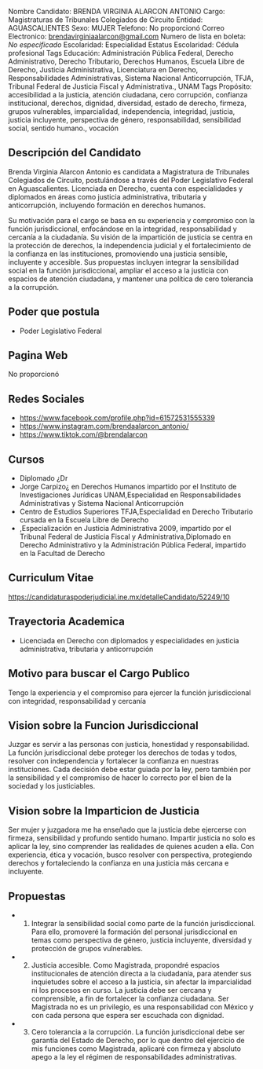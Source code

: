 Nombre Candidato: BRENDA VIRGINIA ALARCON ANTONIO
Cargo: Magistraturas de Tribunales Colegiados de Circuito
Entidad: AGUASCALIENTES
Sexo: MUJER
Telefono: No proporcionó
Correo Electronico: brendavirginiaalarcon@gmail.com
Numero de lista en boleta: *No especificado*
Escolaridad: Especialidad
Estatus Escolaridad: Cédula profesional
Tags Educación: Administración Pública Federal, Derecho Administrativo, Derecho Tributario, Derechos Humanos, Escuela Libre de Derecho, Justicia Administrativa, Licenciatura en Derecho, Responsabilidades Administrativas, Sistema Nacional Anticorrupción, TFJA, Tribunal Federal de Justicia Fiscal y Administrativa., UNAM
Tags Propósito: accesibilidad a la justicia, atención ciudadana, cero corrupción, confianza institucional, derechos, dignidad, diversidad, estado de derecho, firmeza, grupos vulnerables, imparcialidad, independencia, integridad, justicia, justicia incluyente, perspectiva de género, responsabilidad, sensibilidad social, sentido humano., vocación


## Descripción del Candidato 

Brenda Virginia Alarcon Antonio es candidata a Magistratura de Tribunales Colegiados de Circuito, postulándose a través del Poder Legislativo Federal en Aguascalientes. Licenciada en Derecho, cuenta con especialidades y diplomados en áreas como justicia administrativa, tributaria y anticorrupción, incluyendo formación en derechos humanos.

Su motivación para el cargo se basa en su experiencia y compromiso con la función jurisdiccional, enfocándose en la integridad, responsabilidad y cercanía a la ciudadanía. Su visión de la impartición de justicia se centra en la protección de derechos, la independencia judicial y el fortalecimiento de la confianza en las instituciones, promoviendo una justicia sensible, incluyente y accesible. Sus propuestas incluyen integrar la sensibilidad social en la función jurisdiccional, ampliar el acceso a la justicia con espacios de atención ciudadana, y mantener una política de cero tolerancia a la corrupción.


## Poder que postula

- Poder Legislativo Federal


## Pagina Web

No proporcionó


## Redes Sociales

- https://www.facebook.com/profile.php?id=61572531555339
- https://www.instagram.com/brendaalarcon_antonio/
- https://www.tiktok.com/@brendalarcon


## Cursos

- Diplomado ¿Dr
- Jorge Carpizo¿ en Derechos Humanos impartido por el Instituto de Investigaciones Jurídicas UNAM,Especialidad en Responsabilidades Administrativas y Sistema Nacional Anticorrupción
- Centro de Estudios Superiores TFJA,Especialidad en Derecho Tributario cursada en la Escuela Libre de Derecho
- ,Especialización en Justicia Administrativa 2009, impartido por el Tribunal Federal de Justicia Fiscal y Administrativa,Diplomado en Derecho Administrativo y la Administración Pública Federal, impartido en la Facultad de Derecho


## Curriculum Vitae

https://candidaturaspoderjudicial.ine.mx/detalleCandidato/52249/10


## Trayectoria Academica

- Licenciada en Derecho con diplomados y especialidades en justicia administrativa, tributaria y anticorrupción


## Motivo para buscar el Cargo Publico

Tengo la experiencia y el compromiso para ejercer la función jurisdiccional con integridad, responsabilidad y cercanía


## Vision sobre la Funcion Jurisdiccional

Juzgar es servir a las personas con justicia, honestidad y responsabilidad. La función jurisdiccional debe proteger los derechos de todas y todos, resolver con independencia y fortalecer la confianza en nuestras instituciones. Cada decisión debe estar guiada por la ley, pero también por la sensibilidad y el compromiso de hacer lo correcto por el bien de la sociedad y los justiciables.


## Vision sobre la Imparticion de Justicia

Ser mujer y juzgadora me ha enseñado que la justicia debe ejercerse con firmeza, sensibilidad y profundo sentido humano. Impartir justicia no solo es aplicar la ley, sino comprender las realidades de quienes acuden a ella. Con experiencia, ética y vocación, busco resolver con perspectiva, protegiendo derechos y fortaleciendo la confianza en una justicia más cercana e incluyente.


## Propuestas

- 1. Integrar la sensibilidad social como parte de la función jurisdiccional. Para ello, promoveré la formación del personal jurisdiccional en temas como perspectiva de género, justicia incluyente, diversidad y protección de grupos vulnerables.
- 2. Justicia accesible. Como Magistrada, propondré espacios institucionales de atención directa a la ciudadanía, para atender sus inquietudes sobre el acceso a la justicia, sin afectar la imparcialidad ni los procesos en curso. La justicia debe ser cercana y comprensible, a fin de fortalecer la confianza ciudadana. Ser Magistrada no es un privilegio, es una responsabilidad con México y con cada persona que espera ser escuchada con dignidad.
- 3. Cero tolerancia a la corrupción. La función jurisdiccional debe ser garantía del Estado de Derecho, por lo que dentro del ejercicio de mis funciones como Magistrada, aplicaré con firmeza y absoluto apego a la ley el régimen de responsabilidades administrativas.

